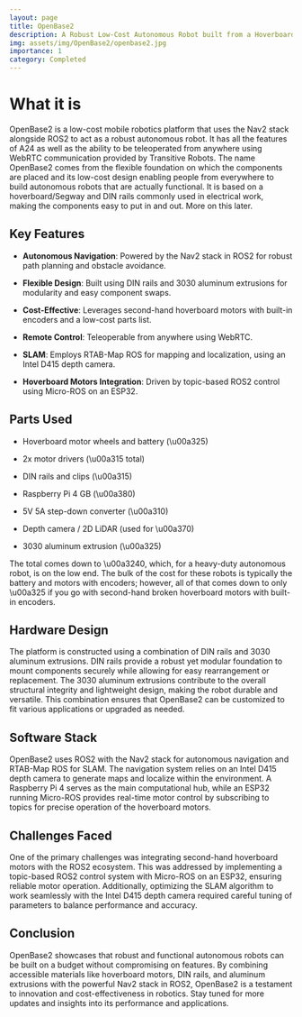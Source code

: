 ```yaml
---
layout: page
title: OpenBase2
description: A Robust Low-Cost Autonomous Robot built from a Hoverboard
img: assets/img/OpenBase2/openbase2.jpg
importance: 1
category: Completed
---
```


# What it is

OpenBase2 is a low-cost mobile robotics platform that uses the Nav2 stack alongside ROS2 to act as a robust autonomous robot. It has all the features of A24 as well as the ability to be teleoperated from anywhere using WebRTC communication provided by Transitive Robots. The name OpenBase2 comes from the flexible foundation on which the components are placed and its low-cost design enabling people from everywhere to build autonomous robots that are actually functional. It is based on a hoverboard/Segway and DIN rails commonly used in electrical work, making the components easy to put in and out. More on this later.



## Key Features

- **Autonomous Navigation**: Powered by the Nav2 stack in ROS2 for robust path planning and obstacle avoidance.

- **Flexible Design**: Built using DIN rails and 3030 aluminum extrusions for modularity and easy component swaps.

- **Cost-Effective**: Leverages second-hand hoverboard motors with built-in encoders and a low-cost parts list.

- **Remote Control**: Teleoperable from anywhere using WebRTC.

- **SLAM**: Employs RTAB-Map ROS for mapping and localization, using an Intel D415 depth camera.

- **Hoverboard Motors Integration**: Driven by topic-based ROS2 control using Micro-ROS on an ESP32.



## Parts Used

- Hoverboard motor wheels and battery (\u00a325)

- 2x motor drivers (\u00a315 total)

- DIN rails and clips (\u00a315)

- Raspberry Pi 4 GB (\u00a380)

- 5V 5A step-down converter (\u00a310)

- Depth camera / 2D LiDAR (used for \u00a370)

- 3030 aluminum extrusion (\u00a325)



The total comes down to \u00a3240, which, for a heavy-duty autonomous robot, is on the low end. The bulk of the cost for these robots is typically the battery and motors with encoders; however, all of that comes down to only \u00a325 if you go with second-hand broken hoverboard motors with built-in encoders.



## Hardware Design

The platform is constructed using a combination of DIN rails and 3030 aluminum extrusions. DIN rails provide a robust yet modular foundation to mount components securely while allowing for easy rearrangement or replacement. The 3030 aluminum extrusions contribute to the overall structural integrity and lightweight design, making the robot durable and versatile. This combination ensures that OpenBase2 can be customized to fit various applications or upgraded as needed.



## Software Stack

OpenBase2 uses ROS2 with the Nav2 stack for autonomous navigation and RTAB-Map ROS for SLAM. The navigation system relies on an Intel D415 depth camera to generate maps and localize within the environment. A Raspberry Pi 4 serves as the main computational hub, while an ESP32 running Micro-ROS provides real-time motor control by subscribing to topics for precise operation of the hoverboard motors.



## Challenges Faced

One of the primary challenges was integrating second-hand hoverboard motors with the ROS2 ecosystem. This was addressed by implementing a topic-based ROS2 control system with Micro-ROS on an ESP32, ensuring reliable motor operation. Additionally, optimizing the SLAM algorithm to work seamlessly with the Intel D415 depth camera required careful tuning of parameters to balance performance and accuracy.



## Conclusion

OpenBase2 showcases that robust and functional autonomous robots can be built on a budget without compromising on features. By combining accessible materials like hoverboard motors, DIN rails, and aluminum extrusions with the powerful Nav2 stack in ROS2, OpenBase2 is a testament to innovation and cost-effectiveness in robotics. Stay tuned for more updates and insights into its performance and applications.
